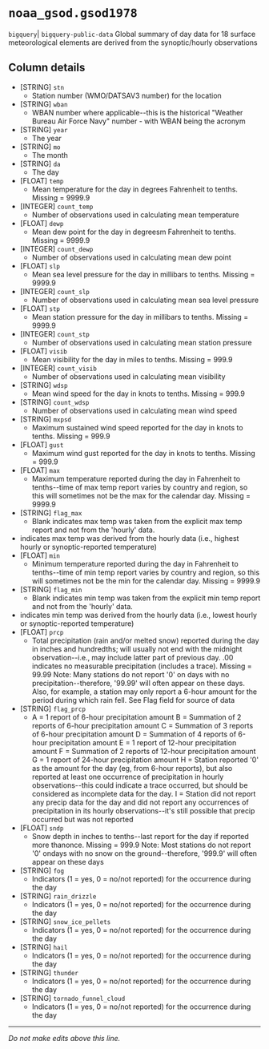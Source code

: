 # `noaa_gsod.gsod1978`
`bigquery`| `bigquery-public-data`
Global summary of day data for 18 surface meteorological elements are derived from the synoptic/hourly observations

## Column details
* [STRING]    `stn`
  - Station number (WMO/DATSAV3 number) for the location
* [STRING]    `wban`
  - WBAN number where applicable--this is the historical "Weather Bureau Air Force Navy" number - with WBAN being the acronym
* [STRING]    `year`
  - The year
* [STRING]    `mo`
  - The month
* [STRING]    `da`
  - The day
* [FLOAT]     `temp`
  - Mean temperature for the day in degrees Fahrenheit to tenths. Missing = 9999.9
* [INTEGER]   `count_temp`
  - Number of observations used in calculating mean temperature
* [FLOAT]     `dewp`
  - Mean dew point for the day in degreesm Fahrenheit to tenths.  Missing = 9999.9
* [INTEGER]   `count_dewp`
  - Number of observations used in calculating mean dew point
* [FLOAT]     `slp`
  - Mean sea level pressure for the day in millibars to tenths. Missing = 9999.9
* [INTEGER]   `count_slp`
  - Number of observations used in calculating mean sea level pressure
* [FLOAT]     `stp`
  - Mean station pressure for the day in millibars to tenths. Missing = 9999.9
* [INTEGER]   `count_stp`
  - Number of observations used in calculating mean station pressure
* [FLOAT]     `visib`
  - Mean visibility for the day in miles to tenths.  Missing = 999.9
* [INTEGER]   `count_visib`
  - Number of observations used in calculating mean visibility
* [STRING]    `wdsp`
  - Mean wind speed for the day in knots to tenths. Missing = 999.9
* [STRING]    `count_wdsp`
  - Number of observations used in calculating mean wind speed
* [STRING]    `mxpsd`
  - Maximum sustained wind speed reported for the day in knots to tenths. Missing = 999.9
* [FLOAT]     `gust`
  - Maximum wind gust reported for the day in knots to tenths. Missing = 999.9
* [FLOAT]     `max`
  - Maximum temperature reported during the day in Fahrenheit to tenths--time of max temp report varies by country and region, so this will sometimes not be the max for the calendar day. Missing = 9999.9
* [STRING]    `flag_max`
  - Blank indicates max temp was taken from the explicit max temp report and not from the 'hourly' data.
* indicates max temp was  derived from the hourly data (i.e., highest hourly or synoptic-reported temperature)
* [FLOAT]     `min`
  - Minimum temperature reported during the day in Fahrenheit to tenths--time of min temp report varies by country and region, so this will sometimes not be the min for the calendar day. Missing = 9999.9
* [STRING]    `flag_min`
  - Blank indicates min temp was taken from the explicit min temp report and not from the 'hourly' data.
* indicates min temp was derived from the hourly data (i.e., lowest hourly or synoptic-reported temperature)
* [FLOAT]     `prcp`
  - Total precipitation (rain and/or melted snow) reported during the day in inches and hundredths; will usually not end with the midnight observation--i.e., may include latter part of previous day. 
.00 indicates no measurable precipitation (includes a trace).
Missing = 99.99
Note: Many stations do not report '0' on days with no precipitation--therefore, '99.99' will often appear on these days. Also, for example, a station may only report a 6-hour amount for the period during which rain fell. See Flag field for source of data
* [STRING]    `flag_prcp`
  - A = 1 report of 6-hour precipitation amount
B = Summation of 2 reports of 6-hour precipitation amount
C = Summation of 3 reports of 6-hour precipitation amount
D = Summation of 4 reports of 6-hour precipitation amount
E = 1 report of 12-hour precipitation amount
F = Summation of 2 reports of 12-hour precipitation amount
G = 1 report of 24-hour precipitation amount
H = Station reported '0' as the amount for the day (eg, from 6-hour reports), but also reported at least one occurrence of precipitation in hourly observations--this could indicate a trace occurred, but should be considered as incomplete data for the day.
I = Station did not report any precip data for the day and did not report any occurrences of precipitation in its hourly observations--it's still possible that precip occurred but was not reported
* [FLOAT]     `sndp`
  - Snow depth in inches to tenths--last report for the day if reported more thanonce. Missing = 999.9
Note: Most stations do not report '0' ondays with no snow on the ground--therefore, '999.9' will often appear on these days
* [STRING]    `fog`
  - Indicators (1 = yes, 0 = no/not reported) for the occurrence during the day
* [STRING]    `rain_drizzle`
  - Indicators (1 = yes, 0 = no/not reported) for the occurrence during the day
* [STRING]    `snow_ice_pellets`
  - Indicators (1 = yes, 0 = no/not reported) for the occurrence during the day
* [STRING]    `hail`
  - Indicators (1 = yes, 0 = no/not reported) for the occurrence during the day
* [STRING]    `thunder`
  - Indicators (1 = yes, 0 = no/not reported) for the occurrence during the day
* [STRING]    `tornado_funnel_cloud`
  - Indicators (1 = yes, 0 = no/not reported) for the occurrence during the day

-------------------------------------------------------------------------------
*Do not make edits above this line.*
